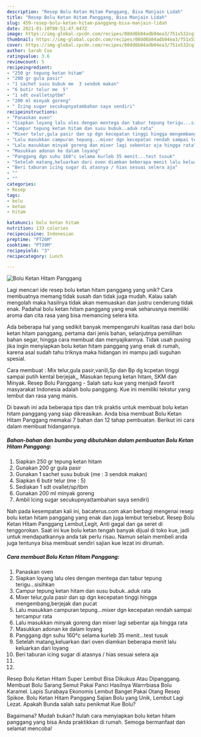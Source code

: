 ```yaml
---
description: "Resep Bolu Ketan Hitam Panggang, Bisa Manjain Lidah"
title: "Resep Bolu Ketan Hitam Panggang, Bisa Manjain Lidah"
slug: 459-resep-bolu-ketan-hitam-panggang-bisa-manjain-lidah
date: 2021-01-10T08:51:47.047Z
image: https://img-global.cpcdn.com/recipes/08dd6b04adb04ea3/751x532cq70/bolu-ketan-hitam-panggang-foto-resep-utama.jpg
thumbnail: https://img-global.cpcdn.com/recipes/08dd6b04adb04ea3/751x532cq70/bolu-ketan-hitam-panggang-foto-resep-utama.jpg
cover: https://img-global.cpcdn.com/recipes/08dd6b04adb04ea3/751x532cq70/bolu-ketan-hitam-panggang-foto-resep-utama.jpg
author: Sarah Cox
ratingvalue: 3.6
reviewcount: 5
recipeingredient:
- "250 gr tepung ketan hitam"
- "200 gr gula pasir"
- "1 sachet susu bubuk me  3 sendok makan"
- "6 butir telur me  5"
- "1 sdt ovalletsptbm"
- "200 ml minyak goreng"
- " Icing sugar secukupnyatambahan saya sendiri"
recipeinstructions:
- "Panaskan oven"
- "Siapkan loyang lalu oles dengan mentega dan tabur tepung terigu...sisihkan"
- "Campur tepung ketan hitam dan susu bubuk..aduk rata"
- "Mixer telur,gula pasir dan sp dgn kecepatan tinggi hingga mengembang,berjejak dan pucat"
- "Lalu masukkan campuran tepung...mixer dgn kecepatan rendah sampai tercampur rata"
- "Lalu masukkan minyak goreng dan mixer lagi sebentar aja hingga rata"
- "Masukkan adonan ke dalam loyang"
- "Panggang dgn suhu 160°c selama kurleb 35 menit...test tusuk"
- "Setelah matang,keluarkan dari oven diamkan beberapa menit lalu keluarkan dari loyang"
- "Beri taburan icing sugar di atasnya / hias sesuai selera aja"
- ""
- ""
categories:
- Resep
tags:
- bolu
- ketan
- hitam

katakunci: bolu ketan hitam 
nutrition: 133 calories
recipecuisine: Indonesian
preptime: "PT26M"
cooktime: "PT39M"
recipeyield: "3"
recipecategory: Lunch

---
```



![Bolu Ketan Hitam Panggang](https://img-global.cpcdn.com/recipes/08dd6b04adb04ea3/751x532cq70/bolu-ketan-hitam-panggang-foto-resep-utama.jpg)

Lagi mencari ide resep bolu ketan hitam panggang yang unik? Cara membuatnya memang tidak susah dan tidak juga mudah. Kalau salah mengolah maka hasilnya tidak akan memuaskan dan justru cenderung tidak enak. Padahal bolu ketan hitam panggang yang enak seharusnya memiliki aroma dan cita rasa yang bisa memancing selera kita.

Ada beberapa hal yang sedikit banyak mempengaruhi kualitas rasa dari bolu ketan hitam panggang, pertama dari jenis bahan, selanjutnya pemilihan bahan segar, hingga cara membuat dan menyajikannya. Tidak usah pusing jika ingin menyiapkan bolu ketan hitam panggang yang enak di rumah, karena asal sudah tahu triknya maka hidangan ini mampu jadi suguhan spesial.

Cara membuat : Mix telur,gula pasir,vanili,Sp dan Bp dg kcpetan tinggi sampai putih kental berjejak,, Masukan tepung ketan hitam, SKM dan Minyak. Resep Bolu Panggang - Salah satu kue yang menjadi favorit masyarakat Indonesia adalah bolu panggang. Kue ini memiliki tekstur yang lembut dan rasa yang manis.


Di bawah ini ada beberapa tips dan trik praktis untuk membuat bolu ketan hitam panggang yang siap dikreasikan. Anda bisa membuat Bolu Ketan Hitam Panggang memakai 7 bahan dan 12 tahap pembuatan. Berikut ini cara dalam membuat hidangannya.

<!--inarticleads1-->

##### Bahan-bahan dan bumbu yang dibutuhkan dalam pembuatan Bolu Ketan Hitam Panggang:

1. Siapkan 250 gr tepung ketan hitam
1. Gunakan 200 gr gula pasir
1. Gunakan 1 sachet susu bubuk (me : 3 sendok makan)
1. Siapkan 6 butir telur (me : 5)
1. Sediakan 1 sdt ovallet/sp/tbm
1. Gunakan 200 ml minyak goreng
1. Ambil  Icing sugar secukupnya(tambahan saya sendiri)


Nah pada kesempatan kali ini, bacaterus.com akan berbagi mengenai resep bolu ketan hitam panggang yang enak dan juga lembut tersebut. Resep Bolu Ketan Hitam Panggang Lembut,Legit, Anti gagal dan ga seret di tenggorokan. Saat ini kue bolu ketan tengah banyak dijual di toko kue, jadi untuk mendapatkannya anda tak perlu risau. Namun selain membeli anda juga tentunya bisa membuat sendiri sajian kue lezat ini dirumah. 

<!--inarticleads2-->

##### Cara membuat Bolu Ketan Hitam Panggang:

1. Panaskan oven
1. Siapkan loyang lalu oles dengan mentega dan tabur tepung terigu...sisihkan
1. Campur tepung ketan hitam dan susu bubuk..aduk rata
1. Mixer telur,gula pasir dan sp dgn kecepatan tinggi hingga mengembang,berjejak dan pucat
1. Lalu masukkan campuran tepung...mixer dgn kecepatan rendah sampai tercampur rata
1. Lalu masukkan minyak goreng dan mixer lagi sebentar aja hingga rata
1. Masukkan adonan ke dalam loyang
1. Panggang dgn suhu 160°c selama kurleb 35 menit...test tusuk
1. Setelah matang,keluarkan dari oven diamkan beberapa menit lalu keluarkan dari loyang
1. Beri taburan icing sugar di atasnya / hias sesuai selera aja
1. 
1. 


Resep Bolu Ketan Hitam Super Lembut Bisa Dikukus Atau Dipanggang. Membuat Bolu Sarang Semut Pakai Panci Hasilnya Warrrbiasa Bolu Karamel. Lapis Surabaya Ekonomis Lembut Banget Pakai Otang Resep Spikoe. Bolu Ketan Hitam Panggang Sajian Bolu yang Unik, Lembut Lagi Lezat. Apakah Bunda salah satu penikmat Kue Bolu? 

Bagaimana? Mudah bukan? Itulah cara menyiapkan bolu ketan hitam panggang yang bisa Anda praktikkan di rumah. Semoga bermanfaat dan selamat mencoba!
